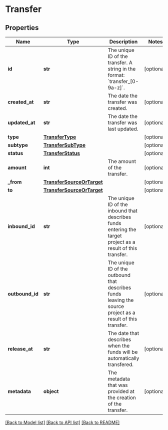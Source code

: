 # Transfer

## Properties
Name | Type | Description | Notes
------------ | ------------- | ------------- | -------------
**id** | **str** | The unique ID of the transfer.  A string in the format: &#x60;transfer_[0-9a-z]&#x60;. | [optional] 
**created_at** | **str** | The date the transfer was created. | [optional] 
**updated_at** | **str** | The date the transfer was last updated. | [optional] 
**type** | [**TransferType**](TransferType.md) |  | [optional] 
**subtype** | [**TransferSubType**](TransferSubType.md) |  | [optional] 
**status** | [**TransferStatus**](TransferStatus.md) |  | [optional] 
**amount** | **int** | The amount of the transfer. | [optional] 
**_from** | [**TransferSourceOrTarget**](TransferSourceOrTarget.md) |  | [optional] 
**to** | [**TransferSourceOrTarget**](TransferSourceOrTarget.md) |  | [optional] 
**inbound_id** | **str** | The unique ID of the inbound that describes funds entering the target project as a result of this transfer. | [optional] 
**outbound_id** | **str** | The unique ID of the outbound that describes funds leaving the source project as a result of this transfer. | [optional] 
**release_at** | **str** | The date that describes when the funds will be automatically transfered. | [optional] 
**metadata** | **object** | The metadata that was provided at the creation of the transfer. | [optional] 

[[Back to Model list]](../README.md#documentation-for-models) [[Back to API list]](../README.md#documentation-for-api-endpoints) [[Back to README]](../README.md)


